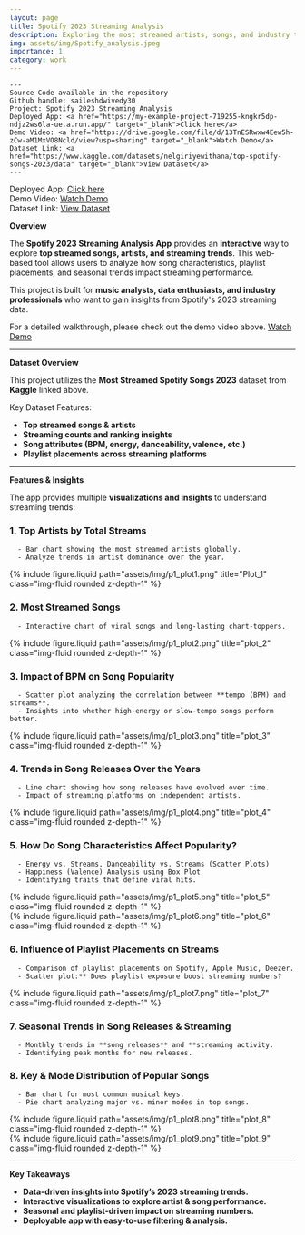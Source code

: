 ```yaml
---
layout: page
title: Spotify 2023 Streaming Analysis
description: Exploring the most streamed artists, songs, and industry trends of 2023 through interactive data visualization.
img: assets/img/Spotify_analysis.jpeg
importance: 1
category: work
---
```


    ---
    Source Code available in the repository
    Github handle: saileshdwivedy30
    Project: Spotify 2023 Streaming Analysis
    Deployed App: <a href="https://my-example-project-719255-kngkr5dp-ndjz2ws6la-ue.a.run.app/" target="_blank">Click here</a>
    Demo Video: <a href="https://drive.google.com/file/d/13TnESRwxw4Eew5h-zCw-aM1MxVO8Ncld/view?usp=sharing" target="_blank">Watch Demo</a>  
    Dataset Link: <a href="https://www.kaggle.com/datasets/nelgiriyewithana/top-spotify-songs-2023/data" target="_blank">View Dataset</a>
    ---

Deployed App: <a href="https://my-example-project-719255-kngkr5dp-ndjz2ws6la-ue.a.run.app/" target="_blank">Click here</a>\
Demo Video: <a href="https://drive.google.com/file/d/13TnESRwxw4Eew5h-zCw-aM1MxVO8Ncld/view?usp=sharing" target="_blank">Watch Demo</a>  
Dataset Link: <a href="https://www.kaggle.com/datasets/nelgiriyewithana/top-spotify-songs-2023/data" target="_blank">View Dataset</a>

**Overview**

The **Spotify 2023 Streaming Analysis App** provides an **interactive** way to explore **top streamed songs, artists, and streaming trends**. This web-based tool allows users to analyze how song characteristics, playlist placements, and seasonal trends impact streaming performance.

This project is built for **music analysts, data enthusiasts, and industry professionals** who want to gain insights from Spotify's 2023 streaming data.

For a detailed walkthrough, please check out the demo video above. <a href="https://drive.google.com/file/d/13TnESRwxw4Eew5h-zCw-aM1MxVO8Ncld/view?usp=sharing" target="_blank">Watch Demo</a>

---

**Dataset Overview**

This project utilizes the **Most Streamed Spotify Songs 2023** dataset from **Kaggle** linked above.

Key Dataset Features:

   - **Top streamed songs & artists**
   - **Streaming counts and ranking insights**
   - **Song attributes (BPM, energy, danceability, valence, etc.)**
   - **Playlist placements across streaming platforms**

---

**Features & Insights**

The app provides multiple **visualizations and insights** to understand streaming trends:

### 1. **Top Artists by Total Streams**

      - Bar chart showing the most streamed artists globally.
      - Analyze trends in artist dominance over the year.

<div class="row">
    <div class="col-sm mt-3 mt-md-0">
        {% include figure.liquid path="assets/img/p1_plot1.png" title="Plot_1" class="img-fluid rounded z-depth-1" %}
    </div>
</div>

### 2. **Most Streamed Songs**

      - Interactive chart of viral songs and long-lasting chart-toppers.
  
<div class="row">
    <div class="col-sm mt-3 mt-md-0">
        {% include figure.liquid path="assets/img/p1_plot2.png" title="plot_2" class="img-fluid rounded z-depth-1" %}
    </div>
</div>

###   3. **Impact of BPM on Song Popularity**

      - Scatter plot analyzing the correlation between **tempo (BPM) and streams**.
      - Insights into whether high-energy or slow-tempo songs perform better.

<div class="row">
    <div class="col-sm mt-3 mt-md-0">
        {% include figure.liquid path="assets/img/p1_plot3.png" title="plot_3" class="img-fluid rounded z-depth-1" %}
    </div>
</div>

### 4. **Trends in Song Releases Over the Years**

      - Line chart showing how song releases have evolved over time.
      - Impact of streaming platforms on independent artists.

<div class="row">
    <div class="col-sm mt-3 mt-md-0">
        {% include figure.liquid path="assets/img/p1_plot4.png" title="plot_4" class="img-fluid rounded z-depth-1" %}
    </div>
</div>

### 5. **How Do Song Characteristics Affect Popularity?**

      - Energy vs. Streams, Danceability vs. Streams (Scatter Plots)
      - Happiness (Valence) Analysis using Box Plot
      - Identifying traits that define viral hits.
  
<div class="row">
    <div class="col-sm mt-3 mt-md-0">
        {% include figure.liquid path="assets/img/p1_plot5.png" title="plot_5" class="img-fluid rounded z-depth-1" %}
    </div>
</div>

   
<div class="row">
     <div class="col-sm mt-3 mt-md-0">
         {% include figure.liquid path="assets/img/p1_plot6.png" title="plot_6" class="img-fluid rounded z-depth-1" %}
     </div>
</div>

### 6. **Influence of Playlist Placements on Streams**

      - Comparison of playlist placements on Spotify, Apple Music, Deezer.
      - Scatter plot:** Does playlist exposure boost streaming numbers?

<div class="row">
    <div class="col-sm mt-3 mt-md-0">
        {% include figure.liquid path="assets/img/p1_plot7.png" title="plot_7" class="img-fluid rounded z-depth-1" %}
    </div>
</div>



### 7. **Seasonal Trends in Song Releases & Streaming**

      - Monthly trends in **song releases** and **streaming activity.
      - Identifying peak months for new releases.

### 8. **Key & Mode Distribution of Popular Songs**

      - Bar chart for most common musical keys.
      - Pie chart analyzing major vs. minor modes in top songs.

<div class="row">
     <div class="col-sm mt-3 mt-md-0">
         {% include figure.liquid path="assets/img/p1_plot8.png" title="plot_8" class="img-fluid rounded z-depth-1" %}
     </div>
</div>

<div class="row">
     <div class="col-sm mt-3 mt-md-0">
         {% include figure.liquid path="assets/img/p1_plot9.png" title="plot_9" class="img-fluid rounded z-depth-1" %}
     </div>
</div>

---

**Key Takeaways**

- **Data-driven insights into Spotify’s 2023 streaming trends.**
- **Interactive visualizations to explore artist & song performance.**
- **Seasonal and playlist-driven impact on streaming numbers.**
- **Deployable app with easy-to-use filtering & analysis.**

